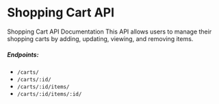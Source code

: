 # Shopping Cart API

Shopping Cart API Documentation
This API allows users to manage their shopping carts by adding, updating, viewing, and removing items.

##### Endpoints:
- `/carts/ `
- `/carts/:id/ `
- `/carts/:id/items/ `
- `/carts/:id/items/:id/ `

